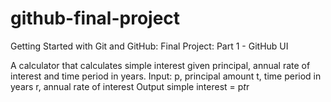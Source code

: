 # github-final-project
 Getting Started with Git and GitHub: Final Project: Part 1 - GitHub UI
 
 A calculator that calculates simple interest given principal, annual rate of interest and time period in years.
Input:
   p, principal amount
   t, time period in years
   r, annual rate of interest
Output
   simple interest = p*t*r
